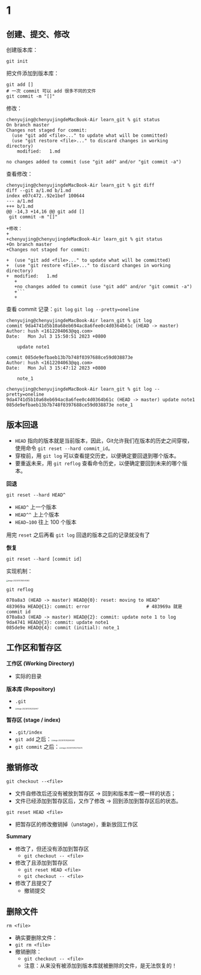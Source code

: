 # 1

## 创建、提交、修改

创建版本库：

```shell
git init
```

把文件添加到版本库：

```shell
git add []
# 一次 commit 可以 add 很多不同的文件
git commit -m "[]"
```

修改：

```shell
chenyujing@chenyujingdeMacBook-Air learn_git % git status
On branch master
Changes not staged for commit:
  (use "git add <file>..." to update what will be committed)
  (use "git restore <file>..." to discard changes in working directory)
	modified:   1.md

no changes added to commit (use "git add" and/or "git commit -a")
```

查看修改：

```shell
chenyujing@chenyujingdeMacBook-Air learn_git % git diff
diff --git a/1.md b/1.md
index e07c472..92e1bef 100644
--- a/1.md
+++ b/1.md
@@ -14,3 +14,16 @@ git add []
 git commit -m "[]"
```

```shell
+修改：
+
+chenyujing@chenyujingdeMacBook-Air learn_git % git status
+On branch master
+Changes not staged for commit:

+  (use "git add <file>..." to update what will be committed)
+  (use "git restore <file>..." to discard changes in working directory)
+  modified:   1.md
   +
   +no changes added to commit (use "git add" and/or "git commit -a")
   +```
   +
```

查看 commit 记录：`git log`  `git log --pretty=oneline`

```shell
chenyujing@chenyujingdeMacBook-Air learn_git % git log
commit 9da4741d5b10a68eb694ac8a6fee0c4d0364b61c (HEAD -> master)
Author: hush <1612204063@qq.com>
Date:   Mon Jul 3 15:50:51 2023 +0800

    update note1

commit 085de9efbaeb13b7b748f0397688ce59d038873e
Author: hush <1612204063@qq.com>
Date:   Mon Jul 3 15:47:12 2023 +0800

    note_1
    
chenyujing@chenyujingdeMacBook-Air learn_git % git log --pretty=oneline
9da4741d5b10a68eb694ac8a6fee0c4d0364b61c (HEAD -> master) update note1
085de9efbaeb13b7b748f0397688ce59d038873e note_1
```

## 版本回退

- `HEAD` 指向的版本就是当前版本，因此，Git允许我们在版本的历史之间穿梭，使用命令 `git reset --hard commit_id`。
- 穿梭前，用 `git log` 可以查看提交历史，以便确定要回退到哪个版本。
- 要重返未来，用 `git reflog` 查看命令历史，以便确定要回到未来的哪个版本。

**回退**

`git reset --hard HEAD^` 

+ `HEAD^` 上一个版本
+ `HEAD^^` 上上个版本
+ `HEAD~100` 往上 100 个版本

用完 `reset` 之后再看 `git log` 回退的版本之后的记录就没有了

**恢复**

`git reset --hard [commit id]`

实现机制：

<img src="/Users/chenyujing/Library/Application Support/typora-user-images/image-20230703160545983.png" alt="image-20230703160545983" style="zoom:30%;" />

`git reflog` 

```shell
070a8a3 (HEAD -> master) HEAD@{0}: reset: moving to HEAD^
483969a HEAD@{1}: commit: error    					# 483969a 就是 commit id
070a8a3 (HEAD -> master) HEAD@{2}: commit: update note 1 to log
9da4741 HEAD@{3}: commit: update note1
085de9e HEAD@{4}: commit (initial): note_1
```

## 工作区和暂存区

**工作区 (Working Directory)** 

+ 实际的目录

**版本库 (Repository)**

+ `.git`
+ <img src="/Users/chenyujing/Library/Application Support/typora-user-images/image-20230703162556447.png" alt="image-20230703162556447" style="zoom:30%;" />

**暂存区 (stage / index)**

+ `.git/index`
+ `git add`  之后：<img src="/Users/chenyujing/Library/Application Support/typora-user-images/image-20230703162640260.png" alt="image-20230703162640260" style="zoom:30%;" />
+ `git commit` 之后：<img src="/Users/chenyujing/Library/Application Support/typora-user-images/image-20230703162755670.png" alt="image-20230703162755670" style="zoom:30%;" />

## 撤销修改

`git checkout --<file>`

+ 文件自修改后还没有被放到暂存区 -> 回到和版本库一模一样的状态；
+ 文件已经添加到暂存区后，又作了修改 -> 回到添加到暂存区后的状态。

`git reset HEAD <file>` 

+ 把暂存区的修改撤销掉（unstage），重新放回工作区

**Summary**

+ 修改了，但还没有添加到暂存区
  + `git checkout -- <file>`
+ 修改了且添加到暂存区
  + `git reset HEAD <file>`
  + `git checkout -- <file>`
+ 修改了且提交了
  + 撤销提交

## 删除文件

`rm <file>`

+  确实要删除文件：
  + `git rm <file>`
+ 撤销删除：
  + `git checkout -- <file>`
  + 注意：从来没有被添加到版本库就被删除的文件，是无法恢复的！

